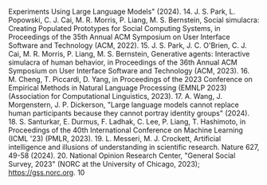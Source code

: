 Experiments Using Large Language Models" (2024). 14. J. S. Park, L. Popowski, C. J. Cai, M. R. Morris, P. Liang, M. S. Bernstein, Social simulacra: Creating Populated Prototypes for Social Computing Systems, in Proceedings of the 35th Annual ACM Symposium on User Interface Software and Technology (ACM, 2022). 15. J. S. Park, J. C. O'Brien, C. J. Cai, M. R. Morris, P. Liang, M. S. Bernstein, Generative agents: Interactive simulacra of human behavior, in Proceedings of the 36th Annual ACM Symposium on User Interface Software and Technology (ACM, 2023). 16. M. Cheng, T. Piccardi, D. Yang, in Proceedings of the 2023 Conference on Empirical Methods in Natural Language Processing (EMNLP 2023) (Association for Computational Linguistics, 2023). 17. A. Wang, J. Morgenstern, J. P. Dickerson, "Large language models cannot replace human participants because they cannot portray identity groups" (2024). 18. S. Santurkar, E. Durmus, F. Ladhak, C. Lee, P. Liang, T. Hashimoto, in Proceedings of the 40th International Conference on Machine Learning (ICML '23) (PMLR, 2023). 19. L. Messeri, M. J. Crockett, Artificial intelligence and illusions of understanding in scientific research. Nature 627, 49-58 (2024). 20. National Opinion Research Center, "General Social Survey, 2023" (NORC at the University of Chicago, 2023); https://gss.norc.org. 10